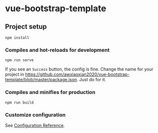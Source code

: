 # vue-bootstrap-template

## Project setup
```
npm install
```

### Compiles and hot-reloads for development
```
npm run serve
```
If you see an `Success` button, the config is fine. Change the name for your project in https://github.com/awxiaoxian2020/vue-bootstrap-template/blob/master/package.json. Just do for it.

### Compiles and minifies for production
```
npm run build
```

### Customize configuration
See [Configuration Reference](https://cli.vuejs.org/config/).
